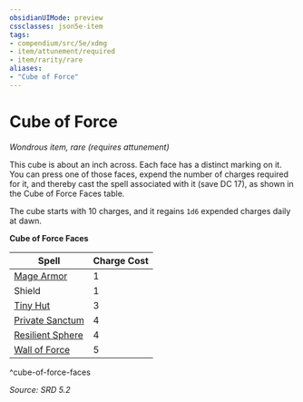 ```yaml
---
obsidianUIMode: preview
cssclasses: json5e-item
tags:
- compendium/src/5e/xdmg
- item/attunement/required
- item/rarity/rare
aliases: 
- "Cube of Force"
---
```

# Cube of Force
*Wondrous item, rare (requires attunement)*  


This cube is about an inch across. Each face has a distinct marking on it. You can press one of those faces, expend the number of charges required for it, and thereby cast the spell associated with it (save DC 17), as shown in the Cube of Force Faces table.

The cube starts with 10 charges, and it regains `1d6` expended charges daily at dawn.

**Cube of Force Faces**

| Spell | Charge Cost |
|-------|-------------|
| [Mage Armor](mage-armor-xphb.md) | 1 |
| Shield | 1 |
| [Tiny Hut](tiny-hut-xphb.md) | 3 |
| [Private Sanctum](private-sanctum-xphb.md) | 4 |
| [Resilient Sphere](resilient-sphere-xphb.md) | 4 |
| [Wall of Force](wall-of-force-xphb.md) | 5 |
^cube-of-force-faces

*Source: SRD 5.2*